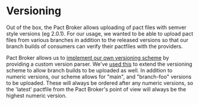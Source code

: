 # Versioning

Out of the box, the Pact Broker allows uploading of pact files with semver
style versions (eg 2.0.1). For our usage, we wanted to be able to upload pact
files from various branches in addition to the released versions so that our
branch builds of consumers can verify their pactfiles with the providers.

Pact Broker allows us to [implement our own versioning
scheme](https://github.com/bethesque/pact_broker/wiki/Configuration#version-parser)
by providing a custom version parser. We've [used
this](https://github.com/alphagov/govuk-pact-broker/blob/main/config.ru#L23-L50)
to extend the versioning scheme to allow branch builds to be uploaded as well.
In addition to numeric versions, our scheme allows for "main", and
"branch-foo" versions to be uploaded. These will always be ordered after any
numeric versions, so the 'latest' pactfile from the Pact Broker's point of view will
always be the highest numeric version.
